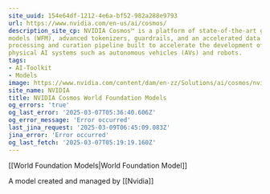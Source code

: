 ```yaml
---
site_uuid: 154e64df-1212-4e6a-bf52-982a288e9793
url: https://www.nvidia.com/en-us/ai/cosmos/
description_site_cp: NVIDIA Cosmos™ is a platform of state-of-the-art generative world foundation
models (WFM), advanced tokenizers, guardrails, and an accelerated data
processing and curation pipeline built to accelerate the development of
physical AI systems such as autonomous vehicles (AVs) and robots.
tags:
- AI-Toolkit
- Models
image: https://www.nvidia.com/content/dam/en-zz/Solutions/ai/cosmos/nvidia-cosmos-og.jpg
site_name: NVIDIA
title: NVIDIA Cosmos World Foundation Models
og_errors: 'true'
og_last_error: '2025-03-07T05:36:40.606Z'
og_error_message: 'Error occurred'
last_jina_request: '2025-03-09T06:45:09.083Z'
jina_error: 'Error occurred'
og_last_fetch: '2025-03-07T05:19:19.160Z'
---
```

[[World Foundation Models|World Foundation Model]]

A model created and managed by [[Nvidia]]

